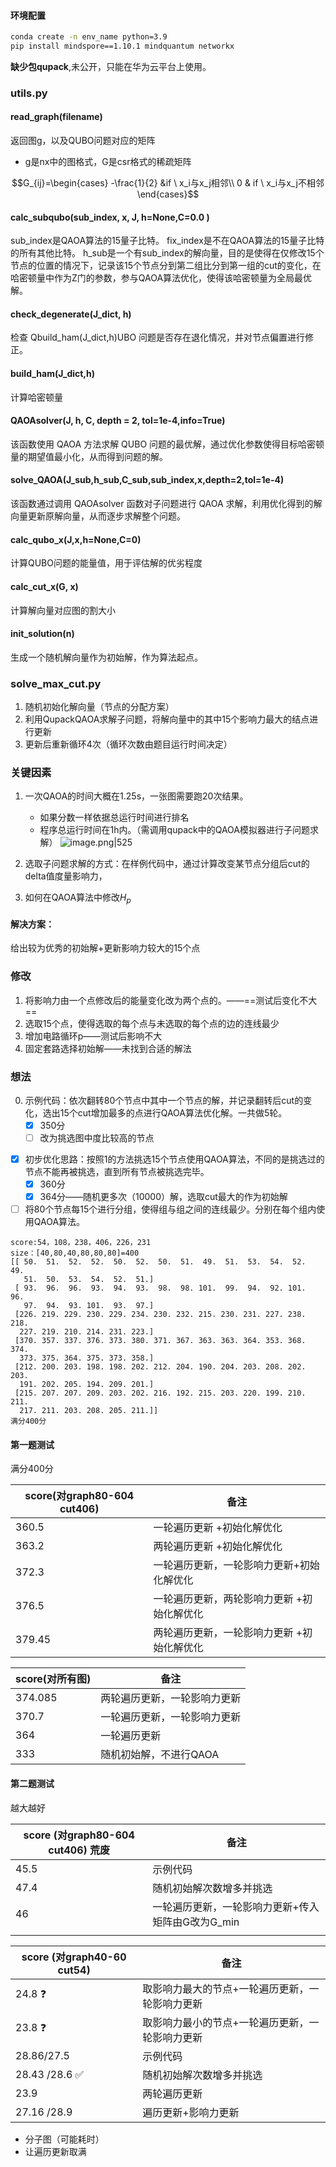 ---
---

#### 环境配置

```bash
conda create -n env_name python=3.9
pip install mindspore==1.10.1 mindquantum networkx
```

**缺少包qupack**,未公开，只能在华为云平台上使用。

### utils.py

#### read_graph(filename)
返回图g，以及QUBO问题对应的矩阵
+ g是nx中的图格式，G是csr格式的稀疏矩阵

$$G_{ij}=\begin{cases}
  -\frac{1}{2} &if \ x_i与x_j相邻\\
0 & if \ x_i与x_j不相邻
\end{cases}$$

#### calc_subqubo(sub_index, x, J, h=None,C=0.0 )
sub_index是QAOA算法的15量子比特。
fix_index是不在QAOA算法的15量子比特的所有其他比特。
h_sub是一个有sub_index的解向量，目的是使得在仅修改15个节点的位置的情况下，记录该15个节点分到第二组比分到第一组的cut的变化，在哈密顿量中作为Z门的参数，参与QAOA算法优化，使得该哈密顿量为全局最优解。


#### check_degenerate(J_dict, h)
检查 Qbuild_ham(J_dict,h)UBO 问题是否存在退化情况，并对节点偏置进行修正。

#### build_ham(J_dict,h)
计算哈密顿量

#### QAOAsolver(J, h, C, depth = 2, tol=1e-4,info=True)
该函数使用 QAOA 方法求解 QUBO 问题的最优解，通过优化参数使得目标哈密顿量的期望值最小化，从而得到问题的解。

#### solve_QAOA(J_sub,h_sub,C_sub,sub_index,x,depth=2,tol=1e-4)
该函数通过调用 QAOAsolver 函数对子问题进行 QAOA 求解，利用优化得到的解向量更新原解向量，从而逐步求解整个问题。

#### calc_qubo_x(J,x,h=None,C=0)
计算QUBO问题的能量值，用于评估解的优劣程度

#### calc_cut_x(G, x)
计算解向量对应图的割大小

#### init_solution(n)
生成一个随机解向量作为初始解，作为算法起点。




### solve_max_cut.py
1. 随机初始化解向量（节点的分配方案）
2. 利用QupackQAOA求解子问题，将解向量中的其中15个影响力最大的结点进行更新
3. 更新后重新循环4次（循环次数由题目运行时间决定）

### 关键因素
1. 一次QAOA的时间大概在1.25s，一张图需要跑20次结果。
	+ 如果分数一样依据总运行时间进行排名
	+ 程序总运行时间在1h内。（需调用qupack中的QAOA模拟器进行子问题求解）
![image.png|525](https://cdn.jsdelivr.net/gh/Thomas333333/MyPostImage/Images/20230710101321.png)

2. 选取子问题求解的方式：在样例代码中，通过计算改变某节点分组后cut的delta值度量影响力，
3. 如何在QAOA算法中修改$H_p$ 

#### 解决方案：
给出较为优秀的初始解+更新影响力较大的15个点

### 修改
1. 将影响力由一个点修改后的能量变化改为两个点的。——==测试后变化不大==
2. 选取15个点，使得选取的每个点与未选取的每个点的边的连线最少
3. 增加电路循环p——测试后影响不大
4. 固定套路选择初始解——未找到合适的解法

### 想法
0.  示例代码：依次翻转80个节点中其中一个节点的解，并记录翻转后cut的变化，选出15个cut增加最多的点进行QAOA算法优化解。一共做5轮。
	- [x]  350分
	- [ ]  改为挑选图中度比较高的节点
 - [x] 初步优化思路：按照1的方法挑选15个节点使用QAOA算法，不同的是挑选过的节点不能再被挑选，直到所有节点被挑选完毕。 
	- [x] 360分
	- [x] 364分——随机更多次（10000）解，选取cut最大的作为初始解
- [ ]  将80个节点每15个进行分组，使得组与组之间的连线最少。分别在每个组内使用QAOA算法。

```
score:54，108，238，406，226，231
size：[40,80,40,80,80,80]=400
[[ 50.  51.  52.  52.  50.  52.  50.  51.  49.  51.  53.  54.  52.  49.
   51.  50.  53.  54.  52.  51.]
 [ 93.  96.  96.  93.  94.  93.  98.  98. 101.  99.  94.  92. 101.  96.
   97.  94.  93. 101.  93.  97.]
 [226. 219. 229. 230. 229. 234. 230. 232. 215. 230. 231. 227. 238. 218.
  227. 219. 210. 214. 231. 223.]
 [370. 357. 337. 376. 373. 380. 371. 367. 363. 363. 364. 353. 368. 374.
  373. 375. 364. 375. 373. 358.]
 [212. 200. 203. 198. 198. 202. 212. 204. 190. 204. 203. 208. 202. 203.
  191. 202. 205. 194. 209. 201.]
 [215. 207. 207. 209. 203. 202. 216. 192. 215. 203. 220. 199. 210. 211.
  217. 211. 203. 208. 205. 211.]]
满分400分

```

#### 第一题测试
满分400分

| score(对graph80-604 cut406) | 备注                                        |
| --------------------------- | ------------------------------------------- |
| 360.5                       | 一轮遍历更新  +初始化解优化                 |
| 363.2                       | 两轮遍历更新  +初始化解优化               |
| 372.3                       | 一轮遍历更新，一轮影响力更新+初始化解优化   |
| 376.5                       | 一轮遍历更新，两轮影响力更新  +初始化解优化 |
| 379.45                      | 两轮遍历更新，一轮影响力更新 +初始化解优化  |


| score(对所有图) | 备注             |
| ----------- | -------------- |
| 374.085     | 两轮遍历更新，一轮影响力更新 |
| 370.7       | 一轮遍历更新，一轮影响力更新 |
| 364         | 一轮遍历更新         |
| 333         | 随机初始解，不进行QAOA  |


#### 第二题测试
越大越好

| score (对graph80-604 cut406)  荒废 | 备注                                              |
| ---------------------------- | ------------------------------------------------- |
| 45.5                         | 示例代码                                          |
| 47.4                         | 随机初始解次数增多并挑选                          |
| 46                       | 一轮遍历更新，一轮影响力更新+传入矩阵由G改为G_min | 
|                              |                                                   |

| score (对graph40-60 cut54) | 备注                       |
| ------------------------- | ------------------------ |
| 24.8  ❓                   | 取影响力最大的节点+一轮遍历更新，一轮影响力更新 |
| 23.8   ❓                  | 取影响力最小的节点+一轮遍历更新，一轮影响力更新 |
| 28.86/27.5                | 示例代码                     |
| 28.43 /28.6       ✅       | 随机初始解次数增多并挑选             |
| 23.9                      | 两轮遍历更新                   |
| 27.16   /28.9             | 遍历更新+影响力更新               |

+ 分子图（可能耗时）
+ 让遍历更新取满